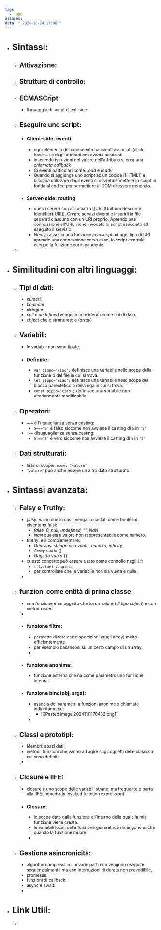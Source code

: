 ```yaml
---
tags:
  - TODO
aliases: 
data: "`2024-10-24 17:08`"
---
```

- # Sintassi:
	- ## Attivazione:
	- ## Strutture di controllo:
	- ## ECMASCript: 
		- linguaggio di script client-side
	- ## Eseguire uno script:
		- ### Client-side: eventi
			- ogni elemento del documento ha eventi associati (click, hover...) e degli attributi _on+evento_ associati
			- inserendo istruzioni nel valore dell'attributo si crea una _chiamata callback_
			- Ci eventi particolari come: _load_ e _ready_
			- Quando si aggiunge uno script ad un codice [[HTML]] e bisogna utilizzare degli eventi si dovrebbe mettere lo script in fondo al codice per permettere al DOM di essere generato.
		- ### Server-side: routing
			- questi servizi son associati a [[URI (Uniform Resource Identifier)|URI]]. Creare servizi diversi  e inserirli in file separati ciascuno con un URI proprio. Aprendo una connessione all'URI, viene invocato lo script associato ed eseguito il servizio.
			- _Nodejs_ associa una funzione _javascript_ ad ogni tipo di URI aprendo una connessione verso esso, lo script centrale esegue la funzione corrispondente. 
	-  
- # Similitudini con altri linguaggi:
	- ## Tipi di dati:  
		- _numeri_.
		- _booleani_
		- _stringhe_
		- _null e undefined_ vengono considerati come tipi di dato.
		- _object_ che è strutturato e (_array_)
	- ## Variabili:
		- le variabili non sono tipate.
		- ### Definirle:
			- `var pippo='ciao';` definisce una variabile nello scope della funzione o del file in cui si trova.
			- `let pippo='ciao';` definisce una variabile nello scope del blocco parentetico o della riga in cui si trova.
			- `const pippo='ciao';` definisce una variabile non ulteriormente modificabile.
	- ## Operatori:
		- ` === ` è l’uguaglianza senza casting:
			- `5==='5'` è falso siccome non avviene il casting di `5` in `'5'` 
		- `!==` disuguaglianza senza casting:
			- `5!=='5'` è vero siccome non avviene il casting di `5` in `'5'` 
	- ## Dati strutturati:
		- lista di coppie, `nome: "valore"` 
		- `"valore"` può anche essere un altro dato strutturato.   
- # Sintassi avanzata:
	- ## Falsy e Truthy:
		- _falsy_: valori che in caso vengano castati come booleani diventano falsi:
			- _false, 0, null, undefined, ““, NaN_
			- $NaN$ qualsiasi valore non rappresentabile come numero.
		- _truthy_: è il complementare:
			- _Qualsiasi stringa non vuota_, _numero_, _infinity_
			- _Array vuoto_ $[]$
			- _Oggetto vuoto_ $\{\}$ 
		- questo concetto può essere usato come controllo negli `if`:
			- `if(value) //agisci`
			- per controllare che la variabile non sia vuota e nulla.
		- 
	- ## funzioni come entità di prima classe:
		- una funzione è un oggetto che ha un valore (_di tipo object_) e con metodo _exec_ 
		- 
		- ### funzione filtro:
			- permette di fare certe operazioni (sugli array) molto efficientemente
			- per esempio basandosi su un certo campo di un array.
			- []()
		- ### funzione anonima:
			- funzione esterna che ha come parametro una funzione interna.
		- ### funzione bind(obj, args):
			- associa dei parametri a funzioni anonime o chiamate indirettamente:
				- ![[Pasted image 20241111170432.png]]
			- 
	- ## Classi e prototipi:
		- Membri: spazi dati.
		- metodi: funzioni che vanno ad agire sugli oggetti delle classi su cui sono definiti.
		- 
	- ## Closure e IIFE:
		- closure è uno scope delle variabili strano, ma frequente e porta alla IIFE(Immediatly Invoked function expression)
		- ### Closure:
			- lo scope dato dalla funzione all’interno della quale la mia funzione viene creata.
			- le variabili locali della funzione generatrice rimangono anche quando la funzione muore.
			- 
	- ## Gestione asincronicità:
		- algoritmi complessi in cui varie parti non vengono eseguite sequenzialmente ma con interruzioni di durata non prevedibile, 
		- promesse:
		- funzioni di callback:
		- async e await:
		- 
- # Link Utili:
	- 